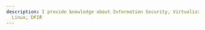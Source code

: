 ```yaml
---
description: I provide knowledge about Information Security, Virtualization, Malware,
  Linux, DFIR
---
```

